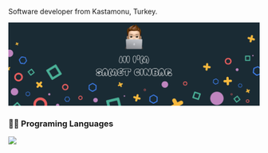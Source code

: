 Software developer from Kastamonu, Turkey.


[![Samet's GitHub Banner](./assets/banners/github-header.png)](https://sametcinbar.com.tr )

<h3> 👩‍💻 Programing Languages</h3>

 <a href="#"><img src="https://img.shields.io/badge/C%23-239120?style=for-the-badge&logo=c-sharp&logoColor=white" />
